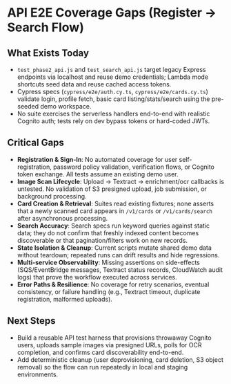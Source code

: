 # API E2E Coverage Gaps (Register → Search Flow)

## What Exists Today
- `test_phase2_api.js` and `test_search_api.js` target legacy Express endpoints via localhost and reuse demo credentials; Lambda mode shortcuts seed data and reuse cached access tokens.
- Cypress specs (`cypress/e2e/auth.cy.ts`, `cypress/e2e/cards.cy.ts`) validate login, profile fetch, basic card listing/stats/search using the pre-seeded demo workspace.
- No suite exercises the serverless handlers end-to-end with realistic Cognito auth; tests rely on dev bypass tokens or hard-coded JWTs.

## Critical Gaps
- **Registration & Sign-In**: No automated coverage for user self-registration, password policy validation, verification flows, or Cognito token exchange. All tests assume an existing demo user.
- **Image Scan Lifecycle**: Upload → Textract → enrichment/ocr callbacks is untested. No validation of S3 presigned upload, job submission, or background processing.
- **Card Creation & Retrieval**: Suites read existing fixtures; none asserts that a newly scanned card appears in `/v1/cards` or `/v1/cards/search` after asynchronous processing.
- **Search Accuracy**: Search specs run keyword queries against static data; they do not confirm that freshly indexed content becomes discoverable or that pagination/filters work on new records.
- **State Isolation & Cleanup**: Current scripts mutate shared demo data without teardown; repeated runs can drift results and hide regressions.
- **Multi-service Observability**: Missing assertions on side-effects (SQS/EventBridge messages, Textract status records, CloudWatch audit logs) that prove the workflow executed across services.
- **Error Paths & Resilience**: No coverage for retry scenarios, eventual consistency, or failure handling (e.g., Textract timeout, duplicate registration, malformed uploads).

## Next Steps
- Build a reusable API test harness that provisions throwaway Cognito users, uploads sample images via presigned URLs, polls for OCR completion, and confirms card discoverability end-to-end.
- Add deterministic cleanup (user deprovisioning, card deletion, S3 object removal) so the flow can run repeatedly in local and staging environments.
